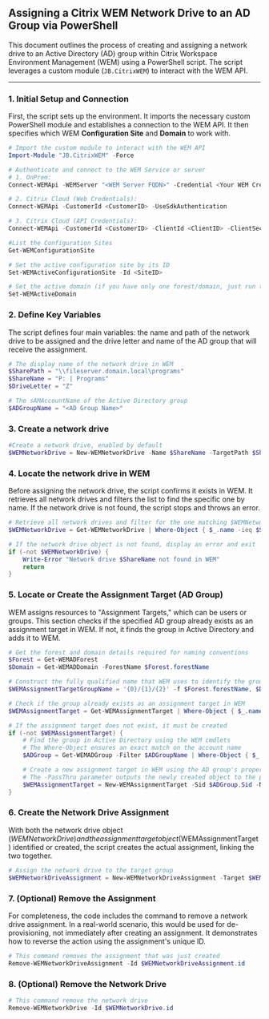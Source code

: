 ## Assigning a Citrix WEM Network Drive to an AD Group via PowerShell

This document outlines the process of creating and assigning a network drive to an Active Directory (AD) group within Citrix Workspace Environment Management (WEM) using a PowerShell script. The script leverages a custom module (`JB.CitrixWEM`) to interact with the WEM API.

---

### 1. Initial Setup and Connection

First, the script sets up the environment. It imports the necessary custom PowerShell module and establishes a connection to the WEM API. It then specifies which WEM **Configuration Site** and **Domain** to work with.

```powershell
# Import the custom module to interact with the WEM API
Import-Module "JB.CitrixWEM" -Force

# Authenticate and connect to the WEM Service or server
# 1. OnPrem:
Connect-WEMApi -WEMServer "<WEM Server FQDN>" -Credential <Your WEM Credential>

# 2. Citrix Cloud (Web Credentials):
Connect-WEMApi -CustomerId <CustomerID> -UseSdkAuthentication

# 3. Citrix Cloud (API Credentials):
Connect-WEMApi -CustomerId <CustomerID> -ClientId <ClientID> -ClientSecret <Secret>

#List the Configuration Sites
Get-WEMConfigurationSite

# Set the active configuration site by its ID
Set-WEMActiveConfigurationSite -Id <SiteID>

# Set the active domain (if you have only one forest/domain, just run this command)
Set-WEMActiveDomain
```

### 2. Define Key Variables
The script defines four main variables: the name and path of the network drive to be assigned and the drive letter and name of the AD group that will receive the assignment.

```powershell
# The display name of the network drive in WEM
$SharePath = "\\fileserver.domain.local\programs"
$ShareName = "P: | Programs"
$DriveLetter = "Z"

# The sAMAccountName of the Active Directory group
$ADGroupName = "<AD Group Name>"
```

### 3. Create a network drive

```powershell
#Create a network drive, enabled by default
$WEMNetworkDrive = New-WEMNetworkDrive -Name $ShareName -TargetPath $SharePath -DisplayName $ShareName -SelfHealing -PassThru
```

### 4. Locate the network drive in WEM
Before assigning the network drive, the script confirms it exists in WEM. It retrieves all network drives and filters the list to find the specific one by name. If the network drive is not found, the script stops and throws an error.

```powershell
# Retrieve all network drives and filter for the one matching $WEMNetworkDrive
$WEMNetworkDrive = Get-WEMNetworkDrive | Where-Object { $_.name -ieq $ShareName -and  $_.targetPath -ieq $SharePath}

# If the network drive object is not found, display an error and exit
if (-not $WEMNetworkDrive) {
    Write-Error "Network drive $ShareName not found in WEM"
    return
}
```

### 5. Locate or Create the Assignment Target (AD Group)
WEM assigns resources to "Assignment Targets," which can be users or groups. This section checks if the specified AD group already exists as an assignment target in WEM. If not, it finds the group in Active Directory and adds it to WEM.

```powershell
# Get the forest and domain details required for naming conventions
$Forest = Get-WEMADForest
$Domain = Get-WEMADDomain -ForestName $Forest.forestName

# Construct the fully qualified name that WEM uses to identify the group
$WEMAssignmentTargetGroupName = '{0}/{1}/{2}' -f $Forest.forestName, $Domain.domainName, $ADGroupName

# Check if the group already exists as an assignment target in WEM
$WEMAssignmentTarget = Get-WEMAssignmentTarget | Where-Object { $_.name -ieq $WEMAssignmentTargetGroupName }

# If the assignment target does not exist, it must be created
if (-not $WEMAssignmentTarget) {
    # Find the group in Active Directory using the WEM cmdlets
    # The Where-Object ensures an exact match on the account name
    $ADGroup = Get-WEMADGroup -Filter $ADGroupName | Where-Object { $_.AccountName -ieq $ADGroupName }

    # Create a new assignment target in WEM using the AD group's properties
    # The -PassThru parameter outputs the newly created object to the pipeline
    $WEMAssignmentTarget = New-WEMAssignmentTarget -Sid $ADGroup.Sid -Name $ADGroup.Name -ForestName $ADGroup.ForestName -DomainName $ADGroup.DomainName -Type $ADGroup.Type -PassThru
}
```

### 6. Create the Network Drive Assignment
With both the network drive object ($WEMNetworkDrive) and the assignment target object ($WEMAssignmentTarget) identified or created, the script creates the actual assignment, linking the two together.

```powershell
# Assign the network drive to the target group
$WEMNetworkDriveAssignment = New-WEMNetworkDriveAssignment -Target $WEMAssignmentTarget -NetworkDrive $WEMNetworkDrive -DriveLetter $DriveLetter -PassThru
```

### 7. (Optional) Remove the Assignment
For completeness, the code includes the command to remove a network drive assignment. In a real-world scenario, this would be used for de-provisioning, not immediately after creating an assignment. It demonstrates how to reverse the action using the assignment's unique ID.

```powershell
# This command removes the assignment that was just created
Remove-WEMNetworkDriveAssignment -Id $WEMNetworkDriveAssignment.id
```

### 8. (Optional) Remove the Network Drive

```powershell
# This command remove the network drive
Remove-WEMNetworkDrive -Id $WEMNetworkDrive.id
```